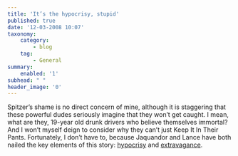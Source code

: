 ```yaml
---
title: 'It’s the hypocrisy, stupid'
published: true
date: '12-03-2008 10:07'
taxonomy:
    category:
        - blog
    tag:
        - General
summary:
    enabled: '1'
subhead: " "
header_image: '0'
---
```


Spitzer’s shame is no direct concern of mine, although it is staggering that these powerful dudes seriously imagine that they won’t get caught. I mean, what are they, 19-year old drunk drivers who believe themselves immortal? And I won’t myself deign to consider why they can’t just Keep It In Their Pants. Fortunately, I don’t have to, because Jaquandor and Lance have both nailed the key elements of this story: [hypocrisy](https://byzantiumshores.blogspot.com/2008/03/hookers-for-me-but-not-for-thee.html) and [extravagance](https://lancemannion.typepad.com/lance_mannion/2008/03/let-the-one-amo.html).
